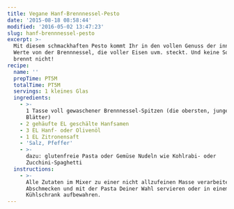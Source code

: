 ```yaml
---
title: Vegane Hanf-Brennnessel-Pesto
date: '2015-08-18 08:58:44'
modified: '2016-05-02 13:47:23'
slug: hanf-brennnessel-pesto
excerpt: >-
  Mit diesem schmackhaften Pesto kommt Ihr in den vollen Genuss der inneren
  Werte von der Brennnessel, die voller Eisen uvm. steckt. Und keine Sorge, es
  brennt nicht!
recipe:
  name: ''
  prepTime: PT5M
  totalTime: PT5M
  servings: 1 kleines Glas
  ingredients:
    - >-
      1 Tasse voll gewaschener Brennnessel-Spitzen (die obersten, jungen
      Blätter)
    - 2 gehäufte EL geschälte Hanfsamen
    - 3 EL Hanf- oder Olivenöl
    - 1 EL Zitronensaft
    - 'Salz, Pfeffer'
    - >-
      dazu: glutenfreie Pasta oder Gemüse Nudeln wie Kohlrabi- oder
      Zucchini-Spaghetti
  instructions:
    - >-
      Alle Zutaten im Mixer zu einer nicht allzufeinen Masse verarbeiten.
      Abschmecken und mit der Pasta Deiner Wahl servieren oder in einem Glas im
      Kühlschrank aufbewahren.
---
```


